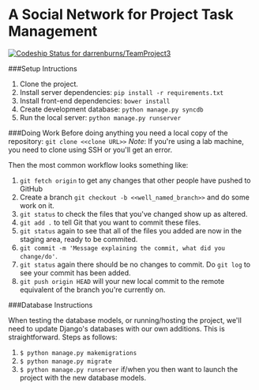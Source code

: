A Social Network for Project Task Management
============

[ ![Codeship Status for darrenburns/TeamProject3](https://codeship.com/projects/a9a382a0-4c1d-0132-f820-2ebd99ec2702/status)](https://codeship.com/projects/46976)

###Setup Intructions

1. Clone the project.
2. Install server dependencies: `pip install -r requirements.txt`
3. Install front-end dependencies: `bower install`
4. Create development database: `python manage.py syncdb`
5. Run the local server: `python manage.py runserver`

###Doing Work
Before doing anything you need a local copy of the repository:
`git clone <<clone URL>>`
*Note*: If you're using a lab machine, you need to clone using SSH or you'll get an error.


Then the most common workflow looks something like:

1. `git fetch origin` to get any changes that other people have pushed to GitHub
2. Create a branch `git checkout -b <<well_named_branch>>` and do some work on it.
3. `git status` to check the files that you've changed show up as altered.
4. `git add .` to tell Git that you want to commit these files.
5. `git status` again to see that all of the files you added are now in the staging area, ready to be commited.
6. `git commit -m 'Message explaining the commit, what did you change/do'`.
7. `git status` again there should be no changes to commit. Do `git log` to see your commit has been added.
8. `git push origin HEAD` will your new local commit to the remote equivalent of the branch you're currently on.

###Database Instructions

When testing the database models, or running/hosting the project, we'll need to update Django's databases with our own additions. 
This is straightforward. Steps as follows:

1. `$ python manage.py makemigrations`
2. `$ python manage.py migrate`
3. `$ python manage.py runserver` if/when you then want to launch the project with the new database models. 

